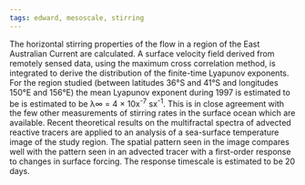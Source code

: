 ```yaml
---
tags: edward, mesoscale, stirring
---
```

The horizontal stirring properties of the flow in a region of the East Australian Current are calculated. A surface velocity field derived from remotely sensed data, using the maximum cross correlation method, is integrated to derive the distribution of the finite-time Lyapunov exponents. For the region studied (between latitudes 36&#176;S and 41&#176;S and longitudes 150&#176;E and 156&#176;E) the mean Lyapunov exponent during 1997 is estimated to be is estimated to be λ∞ = 4 × 10x<sup>-7</sup> sx<sup>-1</sup>. This is in close agreement with the few other measurements of stirring rates in the surface ocean which are available. Recent theoretical results on the multifractal spectra of advected reactive tracers are applied to an analysis of a sea-surface temperature image of the study region. The spatial pattern seen in the image compares well with the pattern seen in an advected tracer with a first-order response to changes in
surface forcing. The response timescale is estimated to be 20 days.
